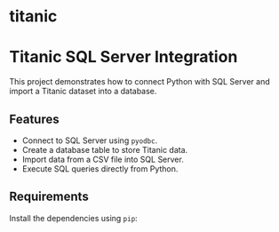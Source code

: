 # titanic

# Titanic SQL Server Integration

This project demonstrates how to connect Python with SQL Server and import a Titanic dataset into a database.

## Features
- Connect to SQL Server using `pyodbc`.
- Create a database table to store Titanic data.
- Import data from a CSV file into SQL Server.
- Execute SQL queries directly from Python.

## Requirements
Install the dependencies using `pip`:


